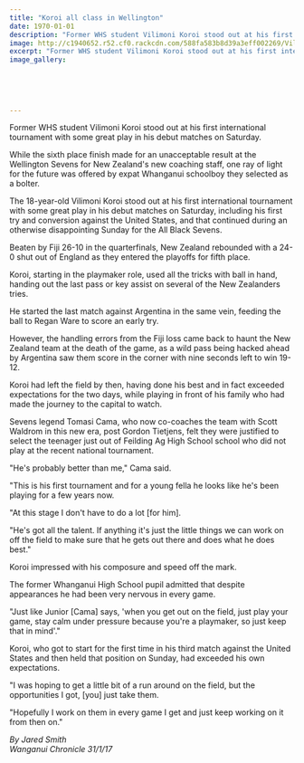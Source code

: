 ```yaml
---
title: "Koroi all class in Wellington"
date: 1970-01-01
description: "Former WHS student Vilimoni Koroi stood out at his first international tournament with some great play in his debut matches on Saturday, Wanganui Chronicle article on 31/1/17..."
image: http://c1940652.r52.cf0.rackcdn.com/588fa583b8d39a3eff002269/VilimoniKoroi_620x310.jpg
excerpt: "Former WHS student Vilimoni Koroi stood out at his first international tournament with some great play in his debut matches on Saturday."
image_gallery:
    
    
    
    
    
---
```


<p>Former WHS student Vilimoni Koroi stood out at his first international tournament with some great play in his debut matches on Saturday.</p>
<p>While the sixth place finish made for an unacceptable result at the Wellington Sevens for New Zealand's new coaching staff, one ray of light for the future was offered by expat Whanganui schoolboy they selected as a bolter.</p>
<p>The 18-year-old Vilimoni Koroi stood out at his first international tournament with some great play in his debut matches on Saturday, including his first try and conversion against the United States, and that continued during an otherwise disappointing Sunday for the All Black Sevens.</p>
<p>Beaten by Fiji 26-10 in the quarterfinals, New Zealand rebounded with a 24-0 shut out of England as they entered the playoffs for fifth place.</p>
<p>Koroi, starting in the playmaker role, used all the tricks with ball in hand, handing out the last pass or key assist on several of the New Zealanders tries.</p>
<p>He started the last match against Argentina in the same vein, feeding the ball to Regan Ware to score an early try.</p>
<p>However, the handling errors from the Fiji loss came back to haunt the New Zealand team at the death of the game, as a wild pass being hacked ahead by Argentina saw them score in the corner with nine seconds left to win 19-12.</p>
<p>Koroi had left the field by then, having done his best and in fact exceeded expectations for the two days, while playing in front of his family who had made the journey to the capital to watch.</p>
<p>Sevens legend Tomasi Cama, who now co-coaches the team with Scott Waldrom in this new era, post Gordon Tietjens, felt they were justified to select the teenager just out of Feilding Ag High School school who did not play at the recent national tournament.</p>
<p>"He's probably better than me," Cama said.&nbsp;</p>
<p>"This is his first tournament and for a young fella he looks like he's been playing for a few years now.</p>
<p>"At this stage I don't have to do a lot [for him].</p>
<p>"He's got all the talent. If anything it's just the little things we can work on off the field to make sure that he gets out there and does what he does best."</p>
<p>Koroi impressed with his composure and speed off the mark.</p>
<p>The former Whanganui High School pupil admitted that despite appearances he had been very nervous in every game.</p>
<p>"Just like Junior [Cama] says, 'when you get out on the field, just play your game, stay calm under pressure because you're a playmaker, so just keep that in mind'."</p>
<p>Koroi, who got to start for the first time in his third match against the United States and then held that position on Sunday, had exceeded his own expectations.</p>
<p>"I was hoping to get a little bit of a run around on the field, but the opportunities I got, [you] just take them.</p>
<p>"Hopefully I work on them in every game I get and just keep working on it from then on."</p>
<div class="detailsLarge articleEmailLink">
<p class="writtenBy"><em>By Jared Smith</em><br /><em>Wanganui Chronicle 31/1/17</em></p>
</div>

